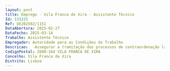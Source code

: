 ```yaml
--- 
layout: post
title: Emprego - Vila Franca de Xira - Assistente Técnico
Id: 133225
Ref: OE202502/1151
DataAbertura: 2025-02-27
DataFecho: 2025-03-14
Trabalho: Assistente Técnico
Empregador: Autoridade para as Condições do Trabalho
Descricao:   Assegurar a tramitação dos processos de contraordenação laboral  Desenvolver outras atividades administrativas necessárias ao desempenho da Unidade Local.
CodigoPostal: 2600-164 VILA FRANCA DE XIRA
Concelho: Vila Franca de Xira
Distrito: Lisboa
--- 
```

